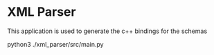 # XML Parser

This application is used to generate the c++ bindings for the schemas

python3 ./xml_parser/src/main.py